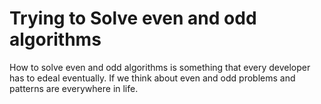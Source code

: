 # Trying to Solve even and odd algorithms 

How to solve even and odd algorithms is something that every developer has to edeal eventually. If we think about even and odd problems and patterns are everywhere in life.